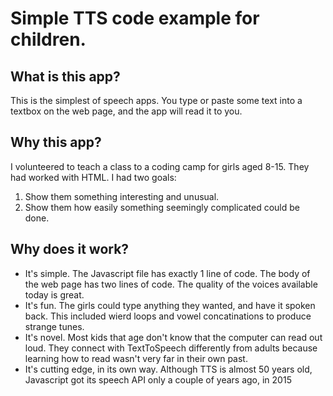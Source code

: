 # Simple TTS code example for children.
## What is this app?
This is the simplest of speech apps. You type or paste some text into a textbox on the web page, and the app will read it to you.
## Why this app?
I volunteered to teach a class to a coding camp for girls aged 8-15. They had worked with HTML. I had two goals:
1. Show them something interesting and unusual.
2. Show them how easily something seemingly complicated could be done.
## Why does it work?
* It's simple. The Javascript file has exactly 1 line of code. The body of the web page has two lines of code. The quality of the voices available today is great.
* It's fun. The girls could type anything they wanted, and have it spoken back. This included wierd loops and vowel concatinations to produce strange tunes.
* It's novel. Most kids that age don't know that the computer can read out loud. They connect with TextToSpeech differently from adults because learning how to read wasn't very far in their own past.
* It's cutting edge, in its own way. Although TTS is almost 50 years old, Javascript got its speech API only a couple of years ago, in 2015